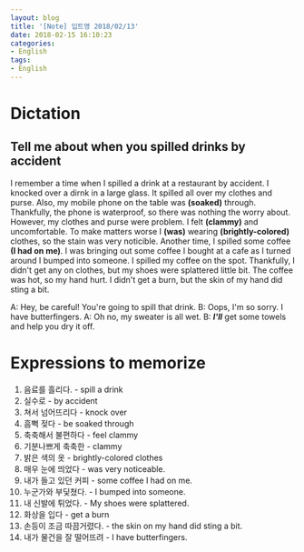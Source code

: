```yaml
---
layout: blog
title: '[Note] 입트영 2018/02/13'
date: 2018-02-15 16:10:23
categories: 
- English
tags:
- English
---
```


# Dictation
## Tell me about when you spilled drinks by accident
I remember a time when I spilled a drink at a restaurant by accident. I knocked over a dirnk in a large glass. It spilled all over my clothes and purse. Also, my mobile phone on the table was **(soaked)** through. Thankfully, the phone is waterproof, so there was nothing the worry about. However, my clothes and purse were problem. I felt **(clammy)** and uncomfortable. To make matters worse I **(was)** wearing **(brightly-colored)** clothes, so the stain was very noticible. Another time, I spilled some coffee **(I had on me)**. I was bringing out some coffee I bought at a cafe as I turned around I bumped into someone. I spilled my coffee on the spot. Thankfully, I didn't get any on clothes, but my shoes were splattered little bit. The coffee was hot, so my hand hurt. I didn't get a burn, but the skin of my hand did sting a bit.

A: Hey, be careful! You're going to spill that drink.
B: Oops, I'm so sorry. I have butterfingers.
A: Oh no, my sweater is all wet.
B: ***I'll*** get some towels and help you dry it off.

# Expressions to memorize
1. 음료를 흘리다. - spill a drink
2. 실수로 - by accident
3. 쳐서 넘어뜨리다 - knock over
4. 흠뻑 젖다 - be soaked through
5. 축축해서 불편하다 - feel clammy
6. 기분나쁘게 축축한 - clammy
7. 밝은 색의 옷 - brightly-colored clothes
8. 매우 눈에 띄었다 - was very noticeable.
9. 내가 들고 있던 커피 - some coffee I had on me.
10. 누군가와 부딫쳤다. - I bumped into someone.
11. 내 신발에 튀었다. - My shoes were splattered.
12. 화상을 입다 - get a burn
13. 손등이 조금 따끔거렸다. - the skin on my hand did sting a bit.
14. 내가 물건을 잘 떨어뜨려 - I have butterfingers.